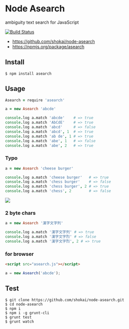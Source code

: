 # Node Asearch
ambiguity text search for JavaScript

[![Build Status](https://travis-ci.org/shokai/node-asearch.png?branch=master)](https://travis-ci.org/shokai/node-asearch)

- https://github.com/shokai/node-asearch
- https://npmjs.org/package/asearch


## Install

    $ npm install asearch

## Usage

```coffee
Asearch = require 'asearch'

a = new Asearch 'abcde'

console.log a.match 'abcde'    # => true
console.log a.match 'AbCdE'    # => true
console.log a.match 'abcd'     # => false
console.log a.match 'abcd', 1  # => true
console.log a.match 'ab de', 1 # => true
console.log a.match 'abe', 1   # => false
console.log a.match 'abe', 2   # => true
```

### Typo

```coffee
a = new Asearch 'cheese burger'

console.log a.match 'cheese burger'   # => true
console.log a.match 'chess burger'    # => false
console.log a.match 'chess burger', 2 # => true
console.log a.match 'chess', 2        # => false
```

<img src="http://gyazo.com/cbbabaf5f48f99a236b129b3df804081.png">


### 2 byte chars

```coffee
a = new Asearch '漢字文字列'

console.log a.match '漢字文字列' # => true
console.log a.match '漢字文字烈' # => false
console.log a.match '漢字文字烈', 2 # => true
```

### for browser
```html
<script src="asearch.js"></script>
```
```javascript
a = new Asearch('abcde');
```


## Test

    $ git clone https://github.com/shokai/node-asearch.git
    $ cd node-asearch
    $ npm i
    $ npm i -g grunt-cli
    $ grunt test
    $ grunt watch
